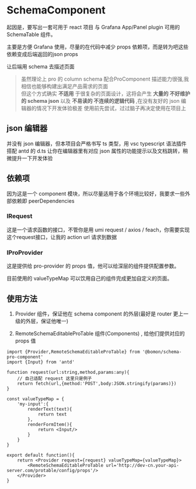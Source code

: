 # SchemaComponent

起因是，要写出一套可用于 react 项目 与 Grafana App/Panel plugin 可用的 SchemaTable 组件。

主要是方便 Grafana 使用，尽量的在代码中减少 props 依赖项，而是转为吧这些依赖变成后端返回的json props

让后端用 schema 去描述页面

>虽然理论上 pro 的 column schema 配合ProComponent 描述能力很强,我相信也能够构建出满足产品需求的页面  
但这个方式确实 **不适用** 于很复杂的页面设计，这将会产生 **大量的 不好维护的 schema json** 以及 **不易读的 不连续的逻辑代码** ,在没有友好的 json 编辑器的情况下开发体验极差 
使用前先尝试，过过脑子再决定使用在项目上

## json 编辑器

并没有 json 编辑器，但本项目会严格书写 ts 类型，用 vsc typescript 语法插件 搭配 antd 的 d.ts 让你在编辑器里有对应 json 属性的功能提示以及文档跳转，稍微提升一下开发体验

## 依赖项

因为这是一个 component 模块，所以尽量适用于各个环境比较好，我要求一些外部依赖即 peerDependencies

### IRequest  

这是一个请求函数的接口，不管你是用 umi request / axios / feach，你需要实现这个request接口，让我的 action url 请求到数据

### IProProvider

这是提供给 pro-provider 的 props 值，他可以给深层的组件提供配置参数。

目前使用的 valueTypeMap 可以饮用自己的组件完成更加自定义的页面。

## 使用方法

1. Provider 组件，保证他在 schema component 的外层(最好是 router 更上一级的外层，保证他唯一)

2. RemoteSchemaEditableProTable 组件(Components) , 给他们提供对应的 props 值

```tsx
import {Provider,RemoteSchemaEditableProTable} from '@bomon/schema-pro-component'
import {Input} from 'antd'

function request(url:string,method,params:any){
    // 自己适配 request 这里只是例子
    return fetch(url,{method:'POST',body:JSON.stringify(params)})
}

const valueTypeMap = {
    'my-input':{
        renderText(text){
            return text
        },
        renderFormItem(){
            return <Input/>
        }
    }
}

export default function(){
    return <Provider request={request} valueTypeMap={valueTypeMap}>
        <RemoteSchemaEditableProTable url='http://dev-cn.your-api-server.com/protable/config/props'/>
    </Provider>
}

```
